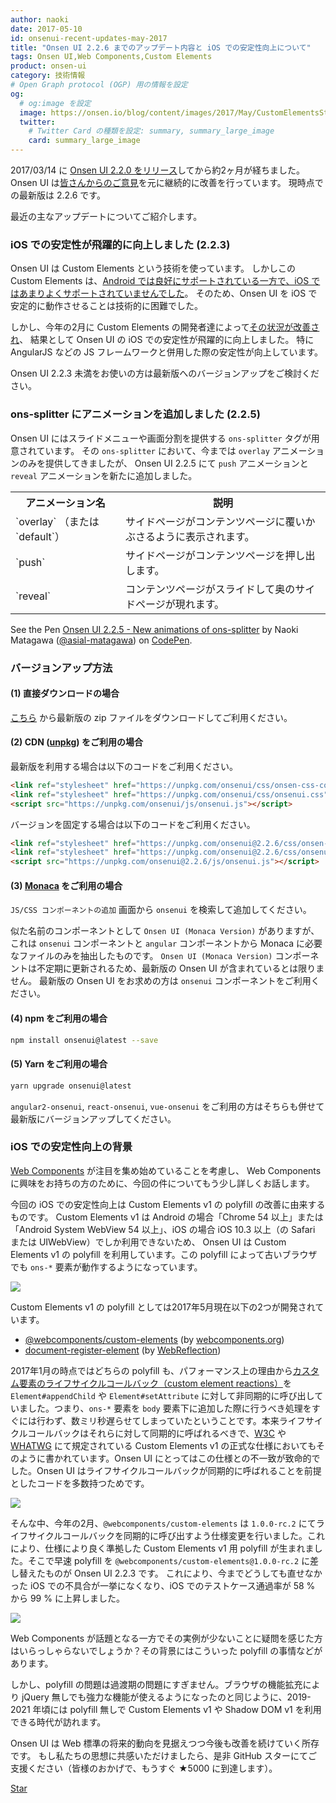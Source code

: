 ```yaml
---
author: naoki
date: 2017-05-10
id: onsenui-recent-updates-may-2017
title: "Onsen UI 2.2.6 までのアップデート内容と iOS での安定性向上について"
tags: Onsen UI,Web Components,Custom Elements
product: onsen-ui
category: 技術情報
# Open Graph protocol (OGP) 用の情報を設定
og:
  # og:image を設定
  image: https://onsen.io/blog/content/images/2017/May/CustomElementsStatus.png
  twitter:
    # Twitter Card の種類を設定: summary, summary_large_image
    card: summary_large_image
---
```


2017/03/14 に [Onsen UI 2.2.0 をリリース](https://onsen.io/blog/220-release/)してから約2ヶ月が経ちました。
Onsen UI は[皆さんからのご意見](https://github.com/OnsenUI/OnsenUI/issues)を元に継続的に改善を行っています。
現時点での最新版は 2.2.6 です。

最近の主なアップデートについてご紹介します。

<!-- more -->

### iOS での安定性が飛躍的に向上しました (2.2.3)

Onsen UI は Custom Elements という技術を使っています。
しかしこの Custom Elements は、[Android では良好にサポートされている一方で、iOS ではあまりよくサポートされていませんでした](https://caniuse.com/#feat=custom-elementsv1)。
そのため、Onsen UI を iOS で安定的に動作させることは技術的に困難でした。

しかし、今年の2月に Custom Elements の開発者達によって[その状況が改善され](https://github.com/webcomponents/custom-elements/issues/34)、
結果として Onsen UI の iOS での安定性が飛躍的に向上しました。
特に AngularJS などの JS フレームワークと併用した際の安定性が向上しています。

Onsen UI 2.2.3 未満をお使いの方は最新版へのバージョンアップをご検討ください。

### ons-splitter にアニメーションを追加しました (2.2.5)

Onsen UI にはスライドメニューや画面分割を提供する `ons-splitter` タグが用意されています。
その `ons-splitter` において、今までは `overlay` アニメーションのみを提供してきましたが、
Onsen UI 2.2.5 にて `push` アニメーションと `reveal` アニメーションを新たに追加しました。

<table>
    <tr>
        <th>アニメーション名</th>
        <th>説明</th>
    </tr>
    <tr>
        <td>`overlay` （または `default`）</td>
        <td>サイドページがコンテンツページに覆いかぶさるように表示されます。</td>
    </tr>
    <tr>
        <td>`push`</td>
        <td>サイドページがコンテンツページを押し出します。</td>
    </tr>
    <tr>
        <td>`reveal`</td>
        <td>コンテンツページがスライドして奥のサイドページが現れます。</td>
    </tr>
</table>

<p data-height="512" data-theme-id="light" data-slug-hash="zwPQwb" data-default-tab="html,result" data-user="asial-matagawa" data-embed-version="2" data-pen-title="Onsen UI 2.2.5 - New animations of ons-splitter" class="codepen">See the Pen <a href="https://codepen.io/asial-matagawa/pen/zwPQwb/">Onsen UI 2.2.5 - New animations of ons-splitter</a> by Naoki Matagawa (<a href="http://codepen.io/asial-matagawa">@asial-matagawa</a>) on <a href="http://codepen.io">CodePen</a>.</p>
<script async src="https://production-assets.codepen.io/assets/embed/ei.js"></script>

### バージョンアップ方法

#### (1) 直接ダウンロードの場合

[こちら](https://github.com/OnsenUI/OnsenUI-dist/releases) から最新版の zip ファイルをダウンロードしてご利用ください。

#### (2) CDN ([unpkg](https://unpkg.com/)) をご利用の場合

最新版を利用する場合は以下のコードをご利用ください。

```html
<link ref="stylesheet" href="https://unpkg.com/onsenui/css/onsen-css-components.css">
<link ref="stylesheet" href="https://unpkg.com/onsenui/css/onsenui.css">
<script src="https://unpkg.com/onsenui/js/onsenui.js"></script>
```

バージョンを固定する場合は以下のコードをご利用ください。

```html
<link ref="stylesheet" href="https://unpkg.com/onsenui@2.2.6/css/onsen-css-components.css">
<link ref="stylesheet" href="https://unpkg.com/onsenui@2.2.6/css/onsenui.css">
<script src="https://unpkg.com/onsenui@2.2.6/js/onsenui.js"></script>
```

#### (3) [Monaca](https://monaca.io) をご利用の場合

`JS/CSS コンポーネントの追加` 画面から `onsenui` を検索して追加してください。

似た名前のコンポーネントとして `Onsen UI (Monaca Version)` がありますが、
これは `onsenui` コンポーネントと `angular` コンポーネントから Monaca に必要なファイルのみを抽出したものです。
`Onsen UI (Monaca Version)` コンポーネントは不定期に更新されるため、最新版の Onsen UI が含まれているとは限りません。
最新版の Onsen UI をお求めの方は `onsenui` コンポーネントをご利用ください。

#### (4) npm をご利用の場合

```sh
npm install onsenui@latest --save
```

#### (5) Yarn をご利用の場合

```sh
yarn upgrade onsenui@latest
```

`angular2-onsenui`, `react-onsenui`, `vue-onsenui` をご利用の方はそちらも併せて最新版にバージョンアップしてください。


### iOS での安定性向上の背景

[Web Components](https://www.w3.org/standards/techs/components) が注目を集め始めていることを考慮し、
Web Components に興味をお持ちの方のために、今回の件についてもう少し詳しくお話します。

今回の iOS での安定性向上は Custom Elements v1 の polyfill の改善に由来するものです。
Custom Elements v1 は Android の場合「Chrome 54 以上」または「Android System WebView 54 以上」、iOS の場合 iOS 10.3 以上（の Safari または UIWebView）でしか利用できないため、
Onsen UI は Custom Elements v1 の polyfill を利用しています。この polyfill によって古いブラウザでも `ons-*` 要素が動作するようになっています。

![](https://onsen.io/blog/content/images/2017/May/CustomElementsStatus.png)

Custom Elements v1 の polyfill としては2017年5月現在以下の2つが開発されています。

 - [@webcomponents/custom-elements](https://github.com/webcomponents/custom-elements) (by [webcomponents.org](https://www.webcomponents.org/))
 - [document-register-element](https://github.com/WebReflection/document-register-element) (by [WebReflection](https://www.webreflection.co.uk/))

2017年1月の時点ではどちらの polyfill も、パフォーマンス上の理由から[カスタム要素のライフサイクルコールバック（custom element reactions）](https://developers.google.com/web/fundamentals/getting-started/primers/customelements#reactions)を `Element#appendChild` や `Element#setAttribute` に対して非同期的に呼び出していました。つまり、`ons-*` 要素を `body` 要素下に追加した際に行うべき処理をすぐには行わず、数ミリ秒遅らせてしまっていたということです。本来ライフサイクルコールバックはそれらに対して同期的に呼ばれるべきで、[W3C](https://www.w3.org/TR/custom-elements/) や [WHATWG](https://html.spec.whatwg.org/multipage/scripting.html#custom-elements) にて規定されている Custom Elements v1 の正式な仕様においてもそのように書かれています。Onsen UI にとってはこの仕様との不一致が致命的でした。Onsen UI はライフサイクルコールバックが同期的に呼ばれることを前提としたコードを多数持つためです。

![](https://onsen.io/blog/content/images/2017/May/CustomElementsV1PolyfillStatus_Before.png)

そんな中、今年の2月、`@webcomponents/custom-elements` は `1.0.0-rc.2` にてライフサイクルコールバックを同期的に呼び出すよう仕様変更を行いました。これにより、仕様により良く準拠した Custom Elements v1 用 polyfill が生まれました。そこで早速 polyfill を `@webcomponents/custom-elements@1.0.0-rc.2` に差し替えたものが Onsen UI 2.2.3 です。
これにより、今までどうしても直せなかった iOS での不具合が一挙になくなり、iOS でのテストケース通過率が 58 % から 99 % に上昇しました。

![](https://onsen.io/blog/content/images/2017/May/CustomElementsV1PolyfillStatus_After.png)

Web Components が話題となる一方でその実例が少ないことに疑問を感じた方はいらっしゃらないでしょうか？その背景にはこういった polyfill の事情などがあります。

しかし、polyfill の問題は過渡期の問題にすぎません。ブラウザの機能拡充により jQuery 無しでも強力な機能が使えるようになったのと同じように、2019-2021 年頃には polyfill 無しで Custom Elements v1 や Shadow DOM v1 を利用できる時代が訪れます。

Onsen UI は Web 標準の将来的動向を見据えつつ今後も改善を続けていく所存です。
もし私たちの思想に共感いただけましたら、是非 GitHub スターにてご支援ください（皆様のおかげで、もうすぐ ★5000 に到達します）。

<!-- Place this tag where you want the button to render. -->
<a class="github-button" href="https://github.com/OnsenUI/OnsenUI" data-size="large" data-show-count="true" aria-label="Star OnsenUI/OnsenUI on GitHub">Star</a>
<!-- Place this tag in your head or just before your close body tag. -->
<script async defer src="https://buttons.github.io/buttons.js"></script>
